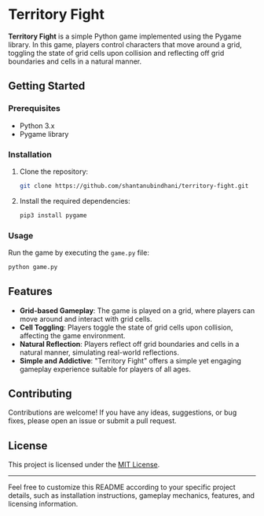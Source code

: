 # Territory Fight

**Territory Fight** is a simple Python game implemented using the Pygame library. In this game, players control characters that move around a grid, toggling the state of grid cells upon collision and reflecting off grid boundaries and cells in a natural manner.

## Getting Started

### Prerequisites

- Python 3.x
- Pygame library

### Installation

1. Clone the repository:

   ```bash
   git clone https://github.com/shantanubindhani/territory-fight.git
   ```

2. Install the required dependencies:

   ```bash
   pip3 install pygame
   ```

### Usage

Run the game by executing the `game.py` file:

```bash
python game.py
```

## Features

- **Grid-based Gameplay**: The game is played on a grid, where players can move around and interact with grid cells.
- **Cell Toggling**: Players toggle the state of grid cells upon collision, affecting the game environment.
- **Natural Reflection**: Players reflect off grid boundaries and cells in a natural manner, simulating real-world reflections.
- **Simple and Addictive**: "Territory Fight" offers a simple yet engaging gameplay experience suitable for players of all ages.

## Contributing

Contributions are welcome! If you have any ideas, suggestions, or bug fixes, please open an issue or submit a pull request.

## License

This project is licensed under the [MIT License](LICENSE).

---

Feel free to customize this README according to your specific project details, such as installation instructions, gameplay mechanics, features, and licensing information.